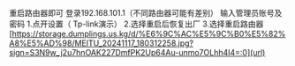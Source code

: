 重启路由器即可
登录192.168.101.1（不同路由器可能有差别）
输入管理员账号及密码
1.点开设置（ Tp-link演示）
2.选择重启后恢复出厂
3.选择重启路由器
[https://storage.dumplings.us.kg/d/%E6%9C%AC%E5%9C%B0%E5%82%A8%E5%AD%98/MEITU_20241117_180312258.jpg?sign=S3N9w_j2u7hnOAK227DmfPK2Up64Au-unmo7OLhh4I4=:0](url)
